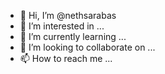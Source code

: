 
- 👋 Hi, I’m @nethsarabas
- 👀 I’m interested in ...
- 🌱 I’m currently learning ...
- 💞️ I’m looking to collaborate on ...
- 📫 How to reach me ...

<!---
nethsarabas/nethsarabas is a ✨ special ✨ repository because its `README.md` (this file) appears on your GitHub profile.
You can click the Preview link to take a look at your changes.
--->

